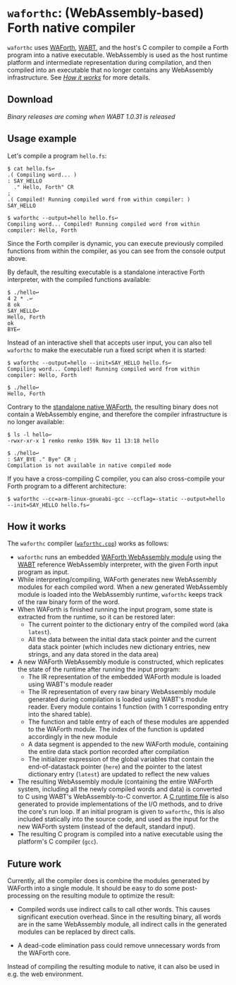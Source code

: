 # `waforthc`: (WebAssembly-based) Forth native compiler

`waforthc` uses [WAForth](https://github.com/remko/waforth), 
[WABT](https://github.com/WebAssembly/wabt), and the host's C compiler to compile a Forth program into a native executable. WebAssembly is used as the host 
runtime platform and intermediate representation during compilation, and then compiled into an executable
that no longer contains any WebAssembly infrastructure. See [*How it works*](#how-it-works) for more details.

## Download

*Binary releases are coming when WABT 1.0.31 is released*

## Usage example

Let's compile a program `hello.fs`:

    $ cat hello.fs↩
    .( Compiling word... ) 
    : SAY_HELLO  
      ." Hello, Forth" CR 
    ; 
    .( Compiled! Running compiled word from within compiler: )
    SAY_HELLO

    $ waforthc --output=hello hello.fs↩
    Compiling word... Compiled! Running compiled word from within compiler: Hello, Forth

Since the Forth compiler is dynamic, you can execute previously compiled functions from within the compiler, as you can see from the console
output above.

By default, the resulting executable is a standalone interactive Forth
interpreter, with the compiled functions available:

    $ ./hello↩
    4 2 * .↩
    8 ok
    SAY_HELLO↩
    Hello, Forth
    ok
    BYE↩

Instead of an interactive shell that accepts user input, you can also tell `waforthc` to make the executable run a fixed script when it is started:

    $ waforthc --output=hello --init=SAY_HELLO hello.fs↩
    Compiling word... Compiled! Running compiled word from within compiler: Hello, Forth

    $ ./hello↩
    Hello, Forth

Contrary to the [standalone native WAForth](https://github.com/remko/waforth/tree/master/src/standalone), the resulting binary does not contain a WebAssembly engine, and therefore the compiler infrastructure is no longer available:

    $ ls -l hello↩
    -rwxr-xr-x 1 remko remko 159k Nov 11 13:18 hello

    $ ./hello↩
    : SAY_BYE ." Bye" CR ;
    Compilation is not available in native compiled mode

If you have a cross-compiling C compiler, you can also cross-compile your Forth program to a different architecture:

    $ waforthc --cc=arm-linux-gnueabi-gcc --ccflag=-static --output=hello --init=SAY_HELLO hello.fs↩

## How it works

The `waforthc` compiler ([`waforthc.cpp`](https://github.com/remko/waforth/blob/master/src/waforthc/waforthc.cpp)) works as follows:

- `waforthc` runs an embedded [WAForth WebAssembly module](https://github.com/remko/waforth/blob/master/src/waforth.wat) using the 
  [WABT](https://github.com/WebAssembly/wabt) reference WebAssembly interpreter, with the given Forth input program as input.
- While interpreting/compiling, WAForth generates new WebAssembly modules for each compiled word. When a new generated WebAssembly
  module is loaded into the WebAssembly runtime, `waforthc` keeps track of the raw binary form of the word.
- When WAForth is finished running the input program, some state is extracted from the runtime, so it can be restored later:
    - The current pointer to the dictionary entry of the compiled word (aka `latest`).
    - All the data between the initial data stack pointer and the current data stack pointer (which includes new dictionary entries, new strings, and
      any data stored in the data area)
- A new WAForth WebAssembly module is constructed, which replicates the state of the runtime after running the input program:
    - The IR representation of the embedded WAForth module is loaded using WABT's module reader
    - The IR representation of every raw binary WebAssembly module generated during compilation is 
      loaded using WABT's module reader. Every module contains 1 function (with 1 corresponding entry into the shared table). 
    - The function and table entry of each of these modules are appended to the WAForth module. 
      The index of the function is updated accordingly in the new module
    - A data segment is appended to the new WAForth module, containing the entire data stack portion recorded after compilation
    - The initializer expression of the global variables that contain the end-of-datastack pointer (`here`) and the pointer 
      to the latest dictionary entry (`latest`) are updated to reflect the new values
- The resulting WebAssembly module (containing the entire WAForth system, including all the newly compiled words and data) is converted to
  C using WABT's WebAssembly-to-C convertor. A [C runtime file](https://github.com/remko/waforth/blob/master/src/waforthc/rt.c) is also 
  generated to provide implementations of the I/O methods, and to drive the core's run loop.
  If an initial program is given to `waforthc`, this is also included statically into the source code, and used as the input for the new
  WAForth system (instead of the default, standard input).
- The resulting C program is compiled into a native executable using the platform's C compiler (`gcc`).


## Future work

Currently, all the compiler does is combine the modules generated by WAForth into a single module. It should be easy to do some post-processing on the resulting module to optimize the result:

- Compiled words use indirect calls to call other words. This causes significant execution overhead. Since in the resulting binary, all words are in the same WebAssembly module, all indirect calls in the generated modules can be replaced by direct calls.

- A dead-code elimination pass could remove unnecessary words from the
  WAForth core.

Instead of compiling the resulting module to native, it can also be used in e.g. the web environment. 
